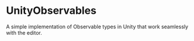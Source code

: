 # UnityObservables
A simple implementation of Observable types in Unity that work seamlessly with the editor. 
